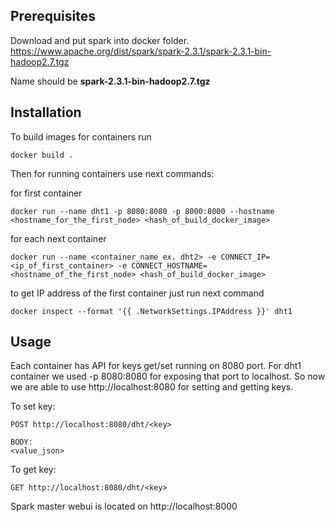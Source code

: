 ## Prerequisites

Download and put spark into docker folder.
https://www.apache.org/dist/spark/spark-2.3.1/spark-2.3.1-bin-hadoop2.7.tgz

Name should be **spark-2.3.1-bin-hadoop2.7.tgz**

## Installation

To build images for containers run
```
docker build .
```

Then for running containers use next commands:

for first container
```
docker run --name dht1 -p 8080:8080 -p 8000:8000 --hostname <hostname_for_the_first_node> <hash_of_build_docker_image>
```

for each next container
```
docker run --name <container_name ex. dht2> -e CONNECT_IP=<ip_of_first_container> -e CONNECT_HOSTNAME=<hostname_of_the_first_node> <hash_of_build_docker_image>
```

to get IP address of the first container just run next command
```
docker inspect --format '{{ .NetworkSettings.IPAddress }}' dht1
```

## Usage

Each container has API for keys get/set running on 8080 port. For dht1 container we used -p 8080:8080 for exposing that port to localhost. So now we are able to use http://localhost:8080 for setting and getting keys.

To set key:
```
POST http://localhost:8080/dht/<key>

BODY:
<value_json>
```

To get key:
```
GET http://localhost:8080/dht/<key>
```

Spark master webui is located on http://localhost:8000